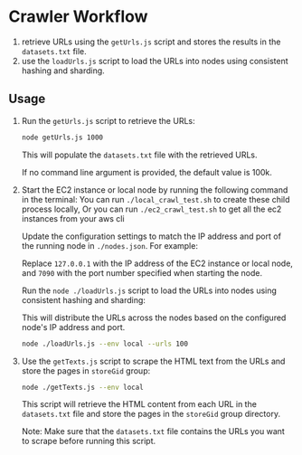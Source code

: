 # Crawler Workflow

1. retrieve URLs using the `getUrls.js` script and stores the results in the `datasets.txt` file.
2. use the `loadUrls.js` script to load the URLs into nodes using consistent hashing and sharding.

## Usage

1. Run the `getUrls.js` script to retrieve the URLs:

   ```bash
   node getUrls.js 1000
   ```

   This will populate the `datasets.txt` file with the retrieved URLs.

   If no command line argument is provided, the default value is 100k.

2. Start the EC2 instance or local node by running the following command in the terminal:
   You can run `./local_crawl_test.sh` to create these child process locally,
   Or you can run `./ec2_crawl_test.sh` to get all the ec2 instances from your aws cli

   Update the configuration settings to match the IP address and port of the running node in `./nodes.json`. For example:

   Replace `127.0.0.1` with the IP address of the EC2 instance or local node, and `7090` with the port number specified when starting the node.

   Run the `node ./loadUrls.js` script to load the URLs into nodes using consistent hashing and sharding:

   This will distribute the URLs across the nodes based on the configured node's IP address and port.

   ```bash
   node ./loadUrls.js --env local --urls 100
   ```

3. Use the `getTexts.js` script to scrape the HTML text from the URLs and store the pages in `storeGid` group:

   ```bash
   node ./getTexts.js --env local
   ```

   This script will retrieve the HTML content from each URL in the `datasets.txt` file and store the pages in the `storeGid` group directory.

   Note: Make sure that the `datasets.txt` file contains the URLs you want to scrape before running this script.


